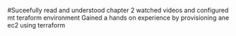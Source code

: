 #Suceefully read and understood chapter 2
watched videos and configured mt teraform environment
Gained a hands on experience by provisioning ane ec2 using terraform
